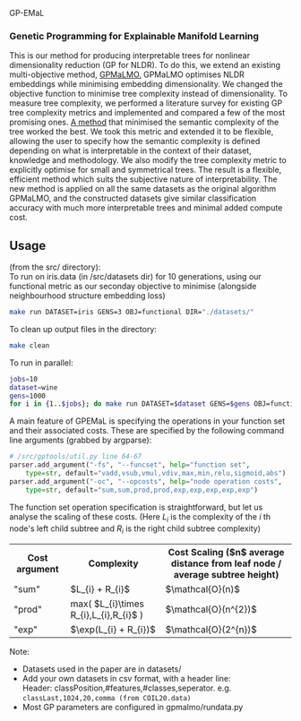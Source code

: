 GP-EMaL
### Genetic Programming for Explainable Manifold Learning
This is our method for producing interpretable trees for nonlinear dimensionality reduction (GP for NLDR). To do this, we extend an existing multi-objective method, <a href="https://github.com/AndLen/gpmalmo">GPMaLMO.</a> GPMaLMO optimises NLDR embeddings while minimising embedding dimensionality. We changed the objective function to minimise tree complexity instead of dimensionality. To measure tree complexity, we performed a literature survey for existing GP tree complexity metrics and implemented and compared a few of the most promising ones. <a href="https://link.springer.com/chapter/10.1007/978-3-319-34223-8_1">A method</a> that minimised the semantic complexity of the tree worked the best. We took this metric and extended it to be flexible, allowing the user to specify how the semantic complexity is defined depending on what is interpretable in the context of their dataset, knowledge and methodology. We also modify the tree complexity metric to explicitly optimise for small and symmetrical trees. The result is a flexible, efficient method which suits the subjective nature of interpretability. The new method is applied on all the same datasets as the original algorithm GPMaLMO, and the constructed datasets give similar classification accuracy with much more interpretable trees and minimal added compute cost.

## Usage
(from the src/ directory):   
To run on iris.data (in /src/datasets dir) for 10 generations, using our functional metric
as our seconday objective to minimise (alongside neighbourhood structure embedding loss)
```bash
make run DATASET=iris GENS=3 OBJ=functional DIR="./datasets/"
```
To clean up output files in the directory:
```bash
make clean
```
To run in parallel:
```bash
jobs=10
dataset=wine
gens=1000
for i in {1..$jobs}; do make run DATASET=$dataset GENS=$gens OBJ=functional DIR="./datasets/" & done
```
A main feature of GPEMaL is specifying the operations in your function set and their associated costs. These are specified by the following command line arguments (grabbed by argparse):
```python
# /src/gptools/util.py line 64-67
parser.add_argument("-fs", "--funcset", help="function set", 
    type=str, default="vadd,vsub,vmul,vdiv,max,min,relu,sigmoid,abs")
parser.add_argument("-oc", "--opcosts", help="node operation costs",
    type=str, default="sum,sum,prod,prod,exp,exp,exp,exp,exp")
```
The function set operation specification is straightforward, but let us analyse the scaling of these costs.
(Here $L_{i}$ is the complexity of the $i$ th node's left child subtree and $R_{i}$ is the right child subtree complexity)
<table>
   <tr>
      <th> Cost argument </th>
      <th> Complexity </th>
      <th> Cost Scaling ($n$ average distance from leaf node / average subtree height) </th>
   </tr>
   <tr>
      <td> "sum" </td>
      <td> $L_{i} + R_{i}$ </td>
      <td> $\mathcal{O}(n)$ </td>
   </tr>
      <td> "prod" </td>
      <td>max( $L_{i}\times R_{i},L_{i},R_{i}$ )</td>
      <td>$\mathcal{O}(n^{2})$</td>
   <tr>
      <td> "exp" </td>
      <td>$\exp(L_{i} + R_{i})$</td>
      <td>$\mathcal{O}(2^{n})$</td>
   </tr>
</table>

Note:
* Datasets used in the paper are in datasets/
* Add your own datasets in csv format, with a header line:  
Header: classPosition,#features,#classes,seperator. e.g.  
`classLast,1024,20,comma (from COIL20.data)`
* Most GP parameters are configured in gpmalmo/rundata.py
